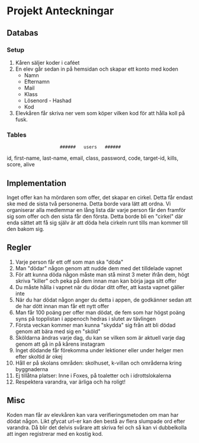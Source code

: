 # Projekt Anteckningar

## Databas

### Setup
1. Kåren säljer koder i caféet
2. En elev går sedan in på hemsidan och skapar ett konto med koden
    - Namn
    - Efternamn
    - Mail
    - Klass
    - Lösenord - Hashad
    - Kod
3. Elevkåren får skriva ner vem som köper vilken kod för att hålla koll på fusk.


### Tables
                        ######   users   ######
id, first-name, last-name, email, class, password, code, target-id, kills, score, alive

## Implementation
Inget offer kan ha mördaren som offer, det skapar en cirkel. Detta får endast
ske med de sista två personerna. Detta borde vara lätt att ordna. Vi organiserar
alla medlemmar en lång lista där varje person får den framför sig som offer och
den sista får den första. Detta borde bli en "cirkel" där enda sättet att få sig
själv är att döda hela cirkeln runt tills man kommer till den bakom sig.

## Regler
1. Varje person får ett off som man ska "döda"
2. Man "dödar" någon genom att nudde dem med det tilldelade vapnet
3. För att kunna döda någon måste man stå minst 3 meter ifrån dem, högt skriva
   "killer" och peka på dem innan man kan börja jaga sitt offer
4. Du måste hålla i vapnet när du dödar ditt offer, att kasta vapnet gäller inte
5. När du har dödat någon anger du detta i appen, de godkänner sedan att de har
   dött innan man får ett nytt offer
6. Man får 100 poäng per offer man dödat, de fem som har högst poäng syns på
   topplistan i appenoch hedras i slutet av tävlingen
7. Första veckan kommer man kunna "skydda" sig från att bli dödad genom att bära
   med sig en "sköld"
8. Sköldarna ändras varje dag, du kan se vilken som är aktuell varje dag genom
   att gå in på kårens instagram
9. Inget dödande får förekomma under lektioner eller under helger men efter
   skoltid är okej
10. Håll er på skolans områden: skolhuset, k-villan och områderna kring
    byggnaderna
11. Ej tillåtna platser: Inne i Foxes, på toaletter och i idrottslokalerna
12. Respektera varandra, var ärliga och ha roligt!


## Misc
Koden man får av elevkåren kan vara verifieringsmetoden om man har dödat någon.
Likt gfycat url-er kan den bestå av flera slumpade ord efter varandra. Då blir
det delvis svårare att skriva fel och så kan vi dubbelkolla att ingen
registrerar med en kostig kod.


